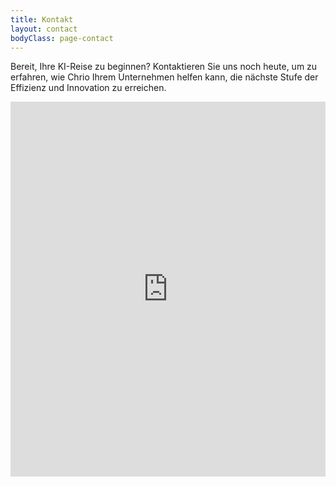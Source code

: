 ```yaml
---
title: Kontakt
layout: contact
bodyClass: page-contact
---
```


Bereit, Ihre KI-Reise zu beginnen? Kontaktieren Sie uns noch heute, um zu erfahren, wie Chrio Ihrem Unternehmen helfen kann, die nächste Stufe der Effizienz und Innovation zu erreichen.

<iframe src="https://outlook.office365.com/owa/calendar/ChrioWebsite@chrio.dev/bookings/" width="100%" height="600" style="border:none;"></iframe>


